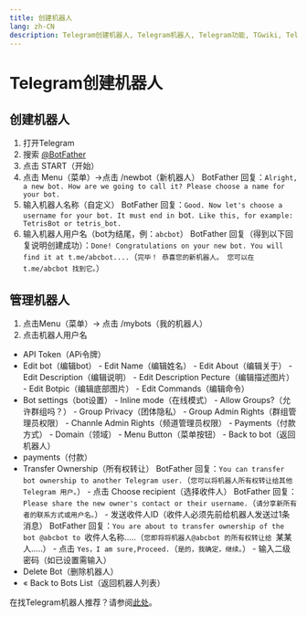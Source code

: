 ```yaml
---
title: 创建机器人
lang: zh-CN
description: Telegram创建机器人, Telegram机器人, Telegram功能, TGwiki, Telegram知识库
---
```


# Telegram创建机器人

## 创建机器人

1. 打开Telegram
2. 搜索 [@BotFather](https://t.me/botfather)
3. 点击 START（开始）
4. 点击 Menu（菜单）->点击 /newbot（新机器人）
    BotFather 回复：`Alright, a new bot. How are we going to call it? Please choose a name for your bot.`
5. 输入机器人名称（自定义）
    BotFather 回复：`Good. Now let's choose a username for your bot. It must end in `bot`. Like this, for example: TetrisBot or tetris_bot.`
6. 输入机器人用户名（bot为结尾，例：`abcbot`）
    BotFather 回复（得到以下回复说明创建成功）：`Done! Congratulations on your new bot. You will find it at t.me/abcbot....`（`完毕！ 恭喜您的新机器人。 您可以在 t.me/abcbot 找到它。`）

## 管理机器人

1. 点击Menu（菜单）-> 点击 /mybots（我的机器人）
2. 点击机器人用户名

  - API Token（APi令牌）
  - Edit bot（编辑bot）
          - Edit Name（编辑姓名）
          - Edit About（编辑关于）
          - Edit Description（编辑说明）
          - Edit Description Pecture（编辑描述图片）
          - Edit Botpic（编辑底部图片）
          - Edit Commands（编辑命令）
  - Bot settings（bot设置）
          - lnline mode（在线模式）
          - Allow Groups?（允许群组吗？）
          - Group Privacy（团体隐私）
          - Group Admin Rights（群组管理员权限）
          - Channle Admin Rights（频道管理员权限）
          - Payments（付款方式）
          - Domain（领域）
          - Menu Button（菜单按钮）
          - Back to bot（返回机器人）
  - payments（付款） 
  - Transfer Ownership（所有权转让）
    BotFather 回复：`You can transfer bot ownership to another Telegram user.`（`您可以将机器人所有权转让给其他 Telegram 用户。`）
          - 点击 Choose recipient（选择收件人）
    BotFather 回复：`Please share the new owner's contact or their username.`（`请分享新所有者的联系方式或用户名。`）
          - 发送收件人ID（收件人必须先前给机器人发送过1条消息）
                BotFather 回复：`You are about to transfer ownership of the bot @abcbot to `收件人名称.....（`您即将将机器人@abcbot 的所有权转让给 `某某人.....）
                - 点击 `Yes，I am sure,Proceed.`（`是的，我确定，继续。`）
                      - 输入二级密码（如已设置需输入）
  - Delete Bot（删除机器人）
  - « Back to Bots List（返回机器人列表）

在找Telegram机器人推荐？请参阅[此处](/tgwiki/robot)。